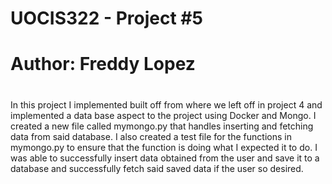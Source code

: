 # UOCIS322 - Project #5
# Author: Freddy Lopez
# 

In this project I implemented built off from where we left off in project 4 and implemented a data base aspect to the project using Docker and Mongo. I created a new file called mymongo.py that handles inserting and fetching data from said database. I also created a test file for the functions in mymongo.py to ensure that the function is doing what I expected it to do. I was able to successfully insert data obtained from the user and save it to a database and successfully fetch said saved data if the user so desired. 